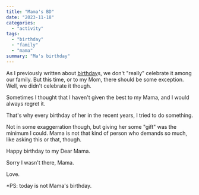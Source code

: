 ```yaml
---
title: "Mama's BD"
date: "2023-11-18"
categories: 
  - "activity"
tags: 
  - "birthday"
  - "family"
  - "mama"
summary: "Ma's birthday"
---
```


As I previously written about [birthday](https://riz.kim/another-day-of-another-year/)s, we don't "really" celebrate it among our family. But this time, or to my Mom, there should be some exception. Well, we didn't celebrate it though.

Sometimes I thought that I haven't given the best to my Mama, and I would always regret it.

That's why every birthday of her in the recent years, I tried to do something.

Not in some exaggerration though, but giving her some "gift" was the minimum I could. Mama is not that kind of person who demands so much, like asking this or that, though.

Happy birthday to my Dear Mama.

Sorry I wasn't there, Mama.

Love.

\*PS: today is not Mama's birthday.
